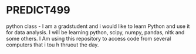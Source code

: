 PREDICT499
==========

python class - I am a gradstudent and i would like to learn Python 
and use it for data analysis. I will be learning python, scipy, numpy,
pandas, nltk and some others. I Am using this repository to access code 
from several computers that i tou h thruout the day.
